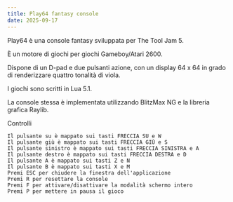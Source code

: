 ```yaml
---
title: Play64 fantasy console
date: 2025-09-17
---
```


Play64 è una console fantasy sviluppata per The Tool Jam 5.

È un motore di giochi per giochi Gameboy/Atari 2600.

Dispone di un D-pad e due pulsanti azione, con un display 64 x 64 in grado di renderizzare quattro tonalità di viola.

I giochi sono scritti in Lua 5.1.

La console stessa è implementata utilizzando BlitzMax NG e la libreria grafica Raylib.

Controlli

    Il pulsante su è mappato sui tasti FRECCIA SU e W
    Il pulsante giù è mappato sui tasti FRECCIA GIÙ e S
    Il pulsante sinistro è mappato sui tasti FRECCIA SINISTRA e A
    Il pulsante destro è mappato sui tasti FRECCIA DESTRA e D
    Il pulsante A è mappato sui tasti Z e N
    Il pulsante B è mappato sui tasti X e M
    Premi ESC per chiudere la finestra dell'applicazione
    Premi R per resettare la console
    Premi F per attivare/disattivare la modalità schermo intero
    Premi P per mettere in pausa il gioco
